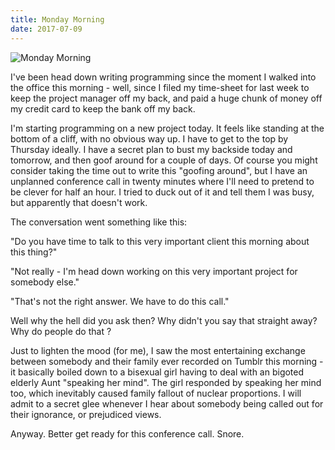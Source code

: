 ```yaml
---
title: Monday Morning
date: 2017-07-09
---
```


![Monday Morning](https://source.unsplash.com/LuQ2ex5HY3c/1600x900)

I've been head down writing programming since the moment I walked into the office this morning - well, since I filed my time-sheet for last week to keep the project manager off my back, and paid a huge chunk of money off my credit card to keep the bank off my back.

I'm starting programming on a new project today. It feels like standing at the bottom of a cliff, with no obvious way up. I have to get to the top by Thursday ideally. I have a secret plan to bust my backside today and tomorrow, and then goof around for a couple of days. Of course you might consider taking the time out to write this "goofing around", but I have an unplanned conference call in twenty minutes where I'll need to pretend to be clever for half an hour. I tried to duck out of it and tell them I was busy, but apparently that doesn't work.

The conversation went something like this:

"Do you have time to talk to this very important client this morning about this thing?"

"Not really - I'm head down working on this very important project for somebody else."

"That's not the right answer. We have to do this call."

Well why the hell did you ask then? Why didn't you say that straight away? Why do people do that ?

Just to lighten the mood (for me), I saw the most entertaining exchange between somebody and their family ever recorded on Tumblr this morning - it basically boiled down to a bisexual girl having to deal with an bigoted elderly Aunt "speaking her mind". The girl responded by speaking her mind too, which inevitably caused family fallout of nuclear proportions. I will admit to a secret glee whenever I hear about somebody being called out for their ignorance, or prejudiced views.

Anyway. Better get ready for this conference call. Snore.